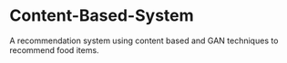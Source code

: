 # Content-Based-System
A recommendation system using content based and GAN techniques to recommend food items. 
